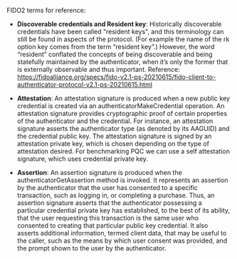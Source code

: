 FIDO2 terms for reference:

  - **Discoverable credentials and Resident key**: Historically discoverable credentials have been called "resident keys", and this terminology can still be found in aspects of the protocol. (For example the name of the rk option key comes from the term “resident key”.) However, the word “resident” conflated the concepts of being discoverable and being statefully maintained by the authenticator, when it’s only the former that is externally observable and thus important. Reference: https://fidoalliance.org/specs/fido-v2.1-ps-20210615/fido-client-to-authenticator-protocol-v2.1-ps-20210615.html

  - **Attestation**: An attestation signature is produced when a new public key credential is created via an authenticatorMakeCredential operation. An attestation signature provides cryptographic proof of certain properties of the authenticator and the credential. For instance, an attestation signature asserts the authenticator type (as denoted by its AAGUID) and the credential public key. The attestation signature is signed by an attestation private key, which is chosen depending on the type of attestation desired. 
For benchmarking PQC we can use a self attestation signature, which uses credential private key. 


  - **Assertion**: An assertion signature is produced when the authenticatorGetAssertion method is invoked. It represents an assertion by the authenticator that the user has consented to a specific transaction, such as logging in, or completing a purchase. Thus, an assertion signature asserts that the authenticator possessing a particular credential private key has established, to the best of its ability, that the user requesting this transaction is the same user who consented to creating that particular public key credential. It also asserts additional information, termed client data, that may be useful to the caller, such as the means by which user consent was provided, and the prompt shown to the user by the authenticator.





